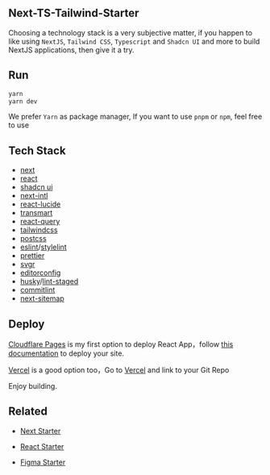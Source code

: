 ## Next-TS-Tailwind-Starter

Choosing a technology stack is a very subjective matter, if you happen to like using `NextJS`, `Tailwind CSS`, `Typescript` and `Shadcn UI` and more to build NextJS applications, then give it a try.

## Run


```sh
yarn
yarn dev
```

We prefer `Yarn` as package manager, If you want to use `pnpm` or `npm`, feel free to use


## Tech Stack

- [next](https://nextjs.org/)
- [react](https://reactjs.org/)
- [shadcn ui](https://ui.shadcn.com/)
- [next-intl](https://next-intl-docs.vercel.app/)
- [react-lucide](https://lucide.dev/)
- [transmart](https://github.com/Quilljou/transmart)
- [react-query](https://tanstack.com/query/latest/)
- [tailwindcss](https://tailwindcss.com/)
- [postcss](https://postcss.org/)
- [eslint](https://eslint.org/)/[stylelint](https://stylelint.io/)
- [prettier](https://prettier.io/)
- [svgr](https://react-svgr.com/)
- [editorconfig](https://editorconfig.org/)
- [husky](https://typicode.github.io/husky/#/)/[lint-staged](https://github.com/okonet/lint-staged)
- [commitlint](https://commitlint.js.org/)
- [next-sitemap](https://github.com/iamvishnusankar/next-sitemap#readme)



## Deploy

[Cloudflare Pages](https://pages.cloudflare.com/) is my first option to deploy React App，follow [this documentation](https://developers.cloudflare.com/pages/framework-guides/deploy-a-nextjs-site/#configure-the-application-to-use-the-edge-runtime) to deploy your site.

[Vercel](https://pages.cloudflare.com/) is a good option too，Go to [Vercel](https://vercel.com/new) and link to your Git Repo

Enjoy building.


## Related

- [Next Starter](https://github.com/Quilljou/next-ts-tailwind-starter)

- [React Starter](https://github.com/Quilljou/vite-react-ts-tailwind-starter)

- [Figma Starter](https://github.com/Quilljou/figma-react-tailwind-starter)

<!-- [Electron Starter](https://)

[R3f Starter](https://)

[Express Starter](https://)

[Node Starter](https:/)

[Figma Plugin Starter](https://)

[Chrome Extension Starter](https://)

[VSCode Extension Starter](https://) -->


